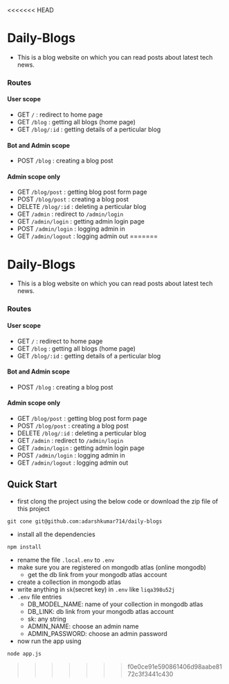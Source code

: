 <<<<<<< HEAD
# Daily-Blogs
* This is a blog website on which you can read posts about latest tech news.

### Routes
#### User scope
* GET `/` : redirect to home page
* GET `/blog` : getting all blogs (home page)
* GET `/blog/:id` : getting details of a perticular blog

#### Bot and Admin scope
* POST `/blog` : creating a blog post

#### Admin scope only
* GET `/blog/post` : getting blog post form page
* POST `/blog/post` : creating a blog post
* DELETE `/blog/:id` : deleting a perticular blog
* GET `/admin` : redirect to `/admin/login`
* GET `/admin/login` : getting admin login page
* POST `/admin/login` : logging admin in
* GET `/admin/logout` : logging admin out
=======
# Daily-Blogs
* This is a blog website on which you can read posts about latest tech news.

### Routes
#### User scope
* GET `/` : redirect to home page
* GET `/blog` : getting all blogs (home page)
* GET `/blog/:id` : getting details of a perticular blog

#### Bot and Admin scope
* POST `/blog` : creating a blog post

#### Admin scope only
* GET `/blog/post` : getting blog post form page
* POST `/blog/post` : creating a blog post
* DELETE `/blog/:id` : deleting a perticular blog
* GET `/admin` : redirect to `/admin/login`
* GET `/admin/login` : getting admin login page
* POST `/admin/login` : logging admin in
* GET `/admin/logout` : logging admin out

## Quick Start
* first clong the project using the below code or download the zip file of this project
```
git cone git@github.com:adarshkumar714/daily-blogs
```
* install all the dependencies
```
npm install
```
* rename the file `.local.env` to `.env`
* make sure you are registered on mongodb atlas (online mongodb)
  * get the db link from your mongodb atlas account
* create a collection in mongodb atlas
* write anything in `sk`(secret key) in `.env` like `liqa398u52j`
* `.env` file entries
  * DB_MODEL_NAME: name of your collection in mongodb atlas
  * DB_LINK: db link from your mongodb atlas account
  * sk: any string
  * ADMIN_NAME: choose an admin name
  * ADMIN_PASSWORD: choose an admin password
* now run the app using
```
node app.js
```                                   

>>>>>>> f0e0ce91e590861406d98aabe8172c3f3441c430
